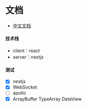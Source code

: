 # 文档
- [中文文档](https://docs.nestjs.cn/8/providers)


#### 技术栈
- client：react
- server：nestjs

#### 测试
- [x] nestjs
- [x] WebSocket
- [ ] apollo
- [x] ArrayBuffer TypeArray DataView